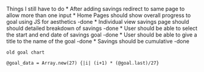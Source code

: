 Things I still have to do
    * After adding savings redirect to same page to allow more than one input
    * Home Pages should show overall progress to goal using JS for aesthetics -done
    * Individual view savings page should should detailed breakdown of savings -done
    * User should be able to select the start and end date of savings goal -done
    * User should be able to give a title to the name of the goal -done
    * Savings should be cumulative -done
    
    old goal chart
    
    @goal_data = Array.new(27) {|i| (i+1) * (@goal.last)/27}
    
  
  




